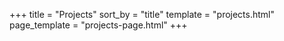 +++
title = "Projects"
sort_by = "title"
template = "projects.html"
page_template = "projects-page.html"
+++
